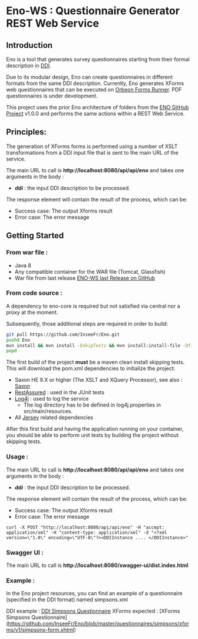 # Eno-WS : Questionnaire Generator REST Web Service


## Introduction

Eno is a tool that generates survey questionnaires starting from their formal description in [DDI](http://ddialliance.org/).

Due to its modular design, Eno can create questionnaires in different formats from the same DDI description. Currently, Eno generates XForms web questionnaires that can be executed on [Orbeon Forms Runner](http://www.orbeon.com/). PDF questionnaires is under development.

This project uses the prior Eno architecture of folders from the [ENO GitHub Project](https://github.com/InseeFr/Eno) v1.0.0 and performs the same actions within a REST Web Service.

## Principles: 
 
The generation of XForms forms is performed using a number of XSLT transformations from a DDI input file that is sent to the main URL of the service.

The main URL to call is **http://localhost:8080/api/api/eno**
and takes one arguments in the body :

- ***ddi*** : the input DDI description to be processed.

The response element will contain the result of the process, which can be:

-  Success case: The output Xforms result 
-  Error case: The error message


## Getting Started


### From war file : 
 
 * Java 8
 * Any compatible container for the WAR file (Tomcat, Glassfish)
 * War file from last release [ENO-WS last Release on GitHub](https://github.com/InseeFr/Eno-WS/releases/tag/v1.0.0)
 

### From code source : 

A dependency to eno-core is required but not satisfied via central nor a proxy at the moment.

Subsequently, those additional steps are required in order to build:

```bash
git pull https://github.com/InseeFr/Eno.git 
pushd Eno
mvn install && mvn install -DskipTests && mvn install:install-file -Dfile=target/eno-core-1.0.0.jar -DgroupId=fr.insee -DartifactId=eno-core -Dversion=1.0.0 -Dpackaging=jar
popd

```  
 
The first build of the project **must** be a maven clean install skipping tests. This will download the pom.xml dependencies to initialize the project: 

* Saxon HE 9.X or higher (The XSLT and XQuery Processor), see also : [Saxon](https://mvnrepository.com/artifact/net.sf.saxon/Saxon-HE)
* [RestAssured](http://rest-assured.io/) : used in the JUnit tests
* [Log4j](http://logging.apache.org/log4j/2.x/) : used to log the service
	* The log directory has to be defined in log4j.properties in src/main/resources.
* All [Jersey](https://jersey.java.net/) related dependencies

After this first build and having the application running on your container, you should be able to perform unit tests by building the project without skipping tests.

### Usage : 

The main URL to call is **http://localhost:8080/api/api/eno**
and takes one arguments in the body :

- ***ddi*** : the input DDI description to be processed.

The response element will contain the result of the process, which can be:

-  Success case: The output Xforms result 
-  Error case: The error message

```curl -X POST "http://localhost:8080/api/api/eno" -H "accept: application/xml" -H "content-type: application/xml" -d "<?xml version=\"1.0\" encoding=\"UTF-8\"?><DDIInstance .... </DDIInstance>"```


### Swagger UI : 

The main URL to call is **http://localhost:8080/swagger-ui/dist.index.html**


### Example : 
 
In the Eno project resources, you can find an example of a questionnaire (specified in the DDI format) named simpsons.xml


DDI example : [DDI Simpsons Questionnaire](https://github.com/InseeFr/Eno/blob/master/questionnaires/simpsons/ddi/simpsons.xml)
XForms expected : [XForms Simpsons Questionnaire] (https://github.com/InseeFr/Eno/blob/master/questionnaires/simpsons/xforms/v1/simpsons-form.xhtml)

